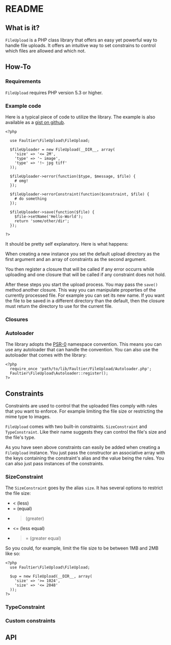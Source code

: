 # README

## What is it?

`FileUpload` is a PHP class library that offers an easy yet powerful way to handle file uploads.
It offers an intuitive way to set constrains to control which files are allowed and which not.

## How-To

### Requirements

`FileUpload` requires PHP version 5.3 or higher.

### Example code

Here is a typical piece of code to utilize the library.
The example is also available as a [gist on github][1].

    <?php

      use Faultier\FileUpload\FileUpload;

      $fileUploader = new FileUpload(__DIR__, array(
        'size' => '<= 2M',
        'type' => '~ image',
        'type' => '!~ jpg tiff'
      ));

      $fileUploader->error(function($type, $message, $file) {
        # omg!
      });

      $fileUploader->errorConstraint(function($constraint, $file) {
        # do something
      });

      $fileUploader->save(function($file) {
        $file->setName('Hello-World');
        return 'some/other/dir';
      });

    ?>
    
It should be pretty self explanatory. Here is what happens:
    
When creating a new instance you set the default upload directory as the first argument and an array of constraints as the second argument.

You then register a closure that will be called if any error occurrs while uploading and one closure that will be called if any constraint does not hold.

After these steps you start the upload process. You may pass the `save()` method another closure. This way you can manipulate properties of the currently processed file. For example you can set its new name.
If you want the file to be saved in a different directory than the default, then the closure must return the directory to use for the current file.

### Closures

### Autoloader

The library adopts the [PSR-0][2] namespace convention.
This means you can use any autoloader that can handle the convention.
You can also use the autoloader that comes with the library:

    <?php
      require_once 'path/to/lib/Faultier/FileUpload/Autoloader.php';
      Faultier\FileUpload\Autoloader::register();
    ?>

## Constraints

Constraints are used to control that the uploaded files comply with rules that you want to enforce. For example limiting the file size or restricting the mime type to images.

`FileUpload` comes with two built-in constraints. `SizeConstraint` and `TypeConstraint`.
Like their name suggests they can control the file's size and the file's type.

As you have seen above constraints can easily be added when creating a `FileUpload` instance.
You just pass the constructor an associative array with the keys containing the constraint's alias and the value being the rules. You can also just pass instances of the constraints.

### SizeConstraint

The `SizeConstraint` goes by the alias `size`. It has several options to restrict the file size:

* < (less)
* = (equal)
* > (greater)
* <= (less equal)
* >= (greater equal)

So you could, for example, limit the file size to be between 1MB and 2MB like so:

    <?php
      use Faultier\FileUpload\FileUpload;
      
      $up = new FileUpload(__DIR__, array(
        'size' => '>= 1024',
        'size' => '<= 2048'
      ));
    ?>

### TypeConstraint

### Custom constraints

## API

[1]: https://gist.github.com/1258900
[2]: https://gist.github.com/1234504